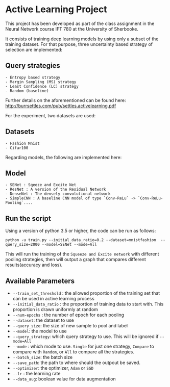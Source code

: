 # Active Learning Project

This project has been developed as part of the class assignment in the Neural Network course IFT 780 at the 
University of Sherbooke.

It consists of training deep learning models by using only a subset of the training dataset. For that purpose, 
three uncertainty based strategy of selection are implemented:

## Query strategies
    - Entropy based strategy
    - Margin Sampling (MS) strategy
    - Least Confidence (LC) strategy
    - Random (baseline)
Further details on the aforementioned can be found here: http://burrsettles.com/pub/settles.activelearning.pdf 

For the experiment, two datasets are used:

## Datasets
    - Fashion Mnist
    - Cifar100

Regarding models, the following are implemented here:

## Model
    - SENet : Sqeeze and Excite Net
    - ResNet : A version of the Residual Network
    - DenseNet : The densely convolutional network
    - SimpleCNN : A baseline CNN model of type `Conv-ReLu` -> `Conv-ReLu-Pooling`.... 

## Run the script
Using a version of python 3.5 or higher, the code can be run as follows:
```
python -u train.py --initial_data_ratio=0.2 --dataset=mnistfashion  --query_size=2000 --model=SENet --mode=All
```
This will run the training of the `Squeeze and Excite network` with different pooling strategies, then will output 
a graph that compares different results(accuracy and loss).

## Available Parameters
* `--train_set_threshold` : the allowed proportion of the training set that can be used in active learning process
* `--initial_data_ratio` : the proportion of training data to start with. This proportion is drawn uniformly at random
* `--num-epochs` : the number of epoch for each pooling
* `--dataset`: the dataset to use
* `--query_size`: the size of new sample to pool and label
* `--model`: the model to use
* `--query_strategy`: which query strategy to use. This will be ignored if `--mode=All`
* `--mode` : which mode to use. `Single` for just one strategy, `Compare` to compare with `Random`, or `All` 
  to compare all the strategies.
* `--batch_size`: the batch size
* `--save_path`: the path to where should the outpout be saved.
* `--optimizer`: the optimizer, `Adam` or `SGD`
*  `--lr` : the learning rate
*  `--data_aug`: boolean value for data augmentation
